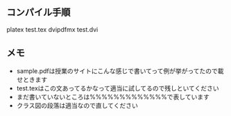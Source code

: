 ## コンパイル手順
platex test.tex
dvipdfmx test.dvi

## メモ
* sample.pdfは授業のサイトにこんな感じで書いてって例が挙がってたので載せときます  
* test.texはこの文あってるかなって適当に試してるので残しといてください
* まだ書いていないところは%%%%%%%%%%%%%で表しています
* クラス図の段落は適当なので直してください
